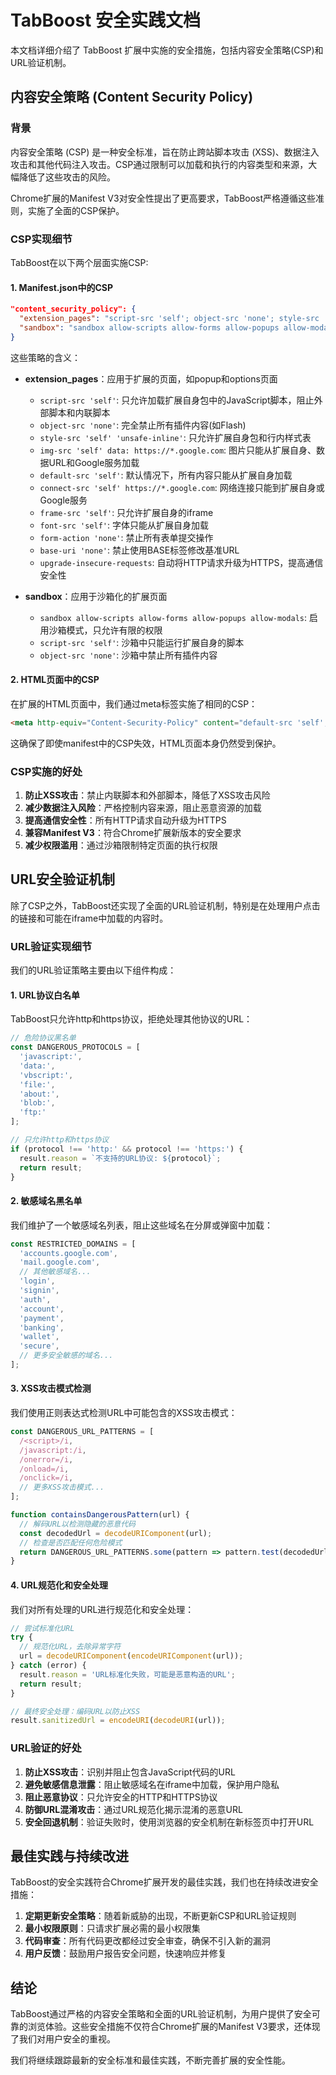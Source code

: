 # TabBoost 安全实践文档

本文档详细介绍了 TabBoost 扩展中实施的安全措施，包括内容安全策略(CSP)和URL验证机制。

## 内容安全策略 (Content Security Policy)

### 背景

内容安全策略 (CSP) 是一种安全标准，旨在防止跨站脚本攻击 (XSS)、数据注入攻击和其他代码注入攻击。CSP通过限制可以加载和执行的内容类型和来源，大幅降低了这些攻击的风险。

Chrome扩展的Manifest V3对安全性提出了更高要求，TabBoost严格遵循这些准则，实施了全面的CSP保护。

### CSP实现细节

TabBoost在以下两个层面实施CSP:

#### 1. Manifest.json中的CSP

```json
"content_security_policy": {
  "extension_pages": "script-src 'self'; object-src 'none'; style-src 'self' 'unsafe-inline'; img-src 'self' data: https://*.google.com; default-src 'self'; connect-src 'self' https://*.google.com; frame-src 'self'; font-src 'self'; form-action 'none'; base-uri 'none'; upgrade-insecure-requests;",
  "sandbox": "sandbox allow-scripts allow-forms allow-popups allow-modals; script-src 'self'; object-src 'none'"
}
```

这些策略的含义：

- **extension_pages**：应用于扩展的页面，如popup和options页面
  - `script-src 'self'`: 只允许加载扩展自身包中的JavaScript脚本，阻止外部脚本和内联脚本
  - `object-src 'none'`: 完全禁止所有插件内容(如Flash)
  - `style-src 'self' 'unsafe-inline'`: 只允许扩展自身包和行内样式表
  - `img-src 'self' data: https://*.google.com`: 图片只能从扩展自身、数据URL和Google服务加载
  - `default-src 'self'`: 默认情况下，所有内容只能从扩展自身加载
  - `connect-src 'self' https://*.google.com`: 网络连接只能到扩展自身或Google服务
  - `frame-src 'self'`: 只允许扩展自身的iframe
  - `font-src 'self'`: 字体只能从扩展自身加载
  - `form-action 'none'`: 禁止所有表单提交操作
  - `base-uri 'none'`: 禁止使用BASE标签修改基准URL
  - `upgrade-insecure-requests`: 自动将HTTP请求升级为HTTPS，提高通信安全性

- **sandbox**：应用于沙箱化的扩展页面
  - `sandbox allow-scripts allow-forms allow-popups allow-modals`: 启用沙箱模式，只允许有限的权限
  - `script-src 'self'`: 沙箱中只能运行扩展自身的脚本
  - `object-src 'none'`: 沙箱中禁止所有插件内容

#### 2. HTML页面中的CSP

在扩展的HTML页面中，我们通过meta标签实施了相同的CSP：

```html
<meta http-equiv="Content-Security-Policy" content="default-src 'self'; script-src 'self'; object-src 'none'; style-src 'self' 'unsafe-inline'; img-src 'self' data:; font-src 'self'; connect-src 'self'; frame-src 'self'; form-action 'none'; base-uri 'none'; upgrade-insecure-requests;">
```

这确保了即使manifest中的CSP失效，HTML页面本身仍然受到保护。

### CSP实施的好处

1. **防止XSS攻击**：禁止内联脚本和外部脚本，降低了XSS攻击风险
2. **减少数据注入风险**：严格控制内容来源，阻止恶意资源的加载
3. **提高通信安全性**：所有HTTP请求自动升级为HTTPS
4. **兼容Manifest V3**：符合Chrome扩展新版本的安全要求
5. **减少权限滥用**：通过沙箱限制特定页面的执行权限

## URL安全验证机制

除了CSP之外，TabBoost还实现了全面的URL验证机制，特别是在处理用户点击的链接和可能在iframe中加载的内容时。

### URL验证实现细节

我们的URL验证策略主要由以下组件构成：

#### 1. URL协议白名单

TabBoost只允许http和https协议，拒绝处理其他协议的URL：

```javascript
// 危险协议黑名单
const DANGEROUS_PROTOCOLS = [
  'javascript:', 
  'data:', 
  'vbscript:', 
  'file:',
  'about:',
  'blob:',
  'ftp:'
];

// 只允许http和https协议
if (protocol !== 'http:' && protocol !== 'https:') {
  result.reason = `不支持的URL协议: ${protocol}`;
  return result;
}
```

#### 2. 敏感域名黑名单

我们维护了一个敏感域名列表，阻止这些域名在分屏或弹窗中加载：

```javascript
const RESTRICTED_DOMAINS = [
  'accounts.google.com', 
  'mail.google.com',
  // 其他敏感域名...
  'login',
  'signin',
  'auth',
  'account',
  'payment',
  'banking',
  'wallet',
  'secure',
  // 更多安全敏感的域名...
];
```

#### 3. XSS攻击模式检测

我们使用正则表达式检测URL中可能包含的XSS攻击模式：

```javascript
const DANGEROUS_URL_PATTERNS = [
  /<script>/i,
  /javascript:/i,
  /onerror=/i,
  /onload=/i,
  /onclick=/i,
  // 更多XSS攻击模式...
];

function containsDangerousPattern(url) {
  // 解码URL以检测隐藏的恶意代码
  const decodedUrl = decodeURIComponent(url);
  // 检查是否匹配任何危险模式
  return DANGEROUS_URL_PATTERNS.some(pattern => pattern.test(decodedUrl));
}
```

#### 4. URL规范化和安全处理

我们对所有处理的URL进行规范化和安全处理：

```javascript
// 尝试标准化URL
try {
  // 规范化URL，去除异常字符
  url = decodeURIComponent(encodeURIComponent(url));
} catch (error) {
  result.reason = 'URL标准化失败，可能是恶意构造的URL';
  return result;
}

// 最终安全处理：编码URL以防止XSS
result.sanitizedUrl = encodeURI(decodeURI(url));
```

### URL验证的好处

1. **防止XSS攻击**：识别并阻止包含JavaScript代码的URL
2. **避免敏感信息泄露**：阻止敏感域名在iframe中加载，保护用户隐私
3. **阻止恶意协议**：只允许安全的HTTP和HTTPS协议
4. **防御URL混淆攻击**：通过URL规范化揭示混淆的恶意URL
5. **安全回退机制**：验证失败时，使用浏览器的安全机制在新标签页中打开URL

## 最佳实践与持续改进

TabBoost的安全实践符合Chrome扩展开发的最佳实践，我们也在持续改进安全措施：

1. **定期更新安全策略**：随着新威胁的出现，不断更新CSP和URL验证规则
2. **最小权限原则**：只请求扩展必需的最小权限集
3. **代码审查**：所有代码更改都经过安全审查，确保不引入新的漏洞
4. **用户反馈**：鼓励用户报告安全问题，快速响应并修复

## 结论

TabBoost通过严格的内容安全策略和全面的URL验证机制，为用户提供了安全可靠的浏览体验。这些安全措施不仅符合Chrome扩展的Manifest V3要求，还体现了我们对用户安全的重视。

我们将继续跟踪最新的安全标准和最佳实践，不断完善扩展的安全性能。 